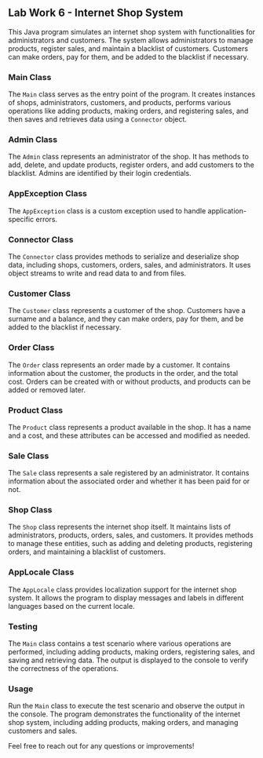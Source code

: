 ## Lab Work 6 - Internet Shop System

This Java program simulates an internet shop system with functionalities for administrators and customers. The system allows administrators to manage products, register sales, and maintain a blacklist of customers. Customers can make orders, pay for them, and be added to the blacklist if necessary.

### Main Class

The `Main` class serves as the entry point of the program. It creates instances of shops, administrators, customers, and products, performs various operations like adding products, making orders, and registering sales, and then saves and retrieves data using a `Connector` object.

### Admin Class 

The `Admin` class represents an administrator of the shop. It has methods to add, delete, and update products, register orders, and add customers to the blacklist. Admins are identified by their login credentials.

### AppException Class

The `AppException` class is a custom exception used to handle application-specific errors.

### Connector Class 

The `Connector` class provides methods to serialize and deserialize shop data, including shops, customers, orders, sales, and administrators. It uses object streams to write and read data to and from files.

### Customer Class 

The `Customer` class represents a customer of the shop. Customers have a surname and a balance, and they can make orders, pay for them, and be added to the blacklist if necessary.

### Order Class 

The `Order` class represents an order made by a customer. It contains information about the customer, the products in the order, and the total cost. Orders can be created with or without products, and products can be added or removed later.

### Product Class 

The `Product` class represents a product available in the shop. It has a name and a cost, and these attributes can be accessed and modified as needed.

### Sale Class

The `Sale` class represents a sale registered by an administrator. It contains information about the associated order and whether it has been paid for or not.

### Shop Class 

The `Shop` class represents the internet shop itself. It maintains lists of administrators, products, orders, sales, and customers. It provides methods to manage these entities, such as adding and deleting products, registering orders, and maintaining a blacklist of customers.

### AppLocale Class
The `AppLocale` class provides localization support for the internet shop system. It allows the program to display messages and labels in different languages based on the current locale.

### Testing

The `Main` class contains a test scenario where various operations are performed, including adding products, making orders, registering sales, and saving and retrieving data. The output is displayed to the console to verify the correctness of the operations.

### Usage

Run the `Main` class to execute the test scenario and observe the output in the console. The program demonstrates the functionality of the internet shop system, including adding products, making orders, and managing customers and sales.

Feel free to reach out for any questions or improvements!